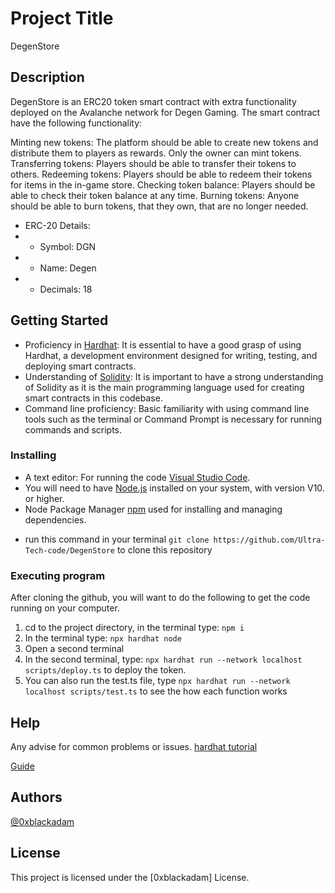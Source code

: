 # Project Title
DegenStore

## Description
DegenStore is an ERC20 token smart contract with extra functionality deployed on the Avalanche network for Degen Gaming. The smart contract have the following functionality:

Minting new tokens: The platform should be able to create new tokens and distribute them to players as rewards. Only the owner can mint tokens.
Transferring tokens: Players should be able to transfer their tokens to others.
Redeeming tokens: Players should be able to redeem their tokens for items in the in-game store.
Checking token balance: Players should be able to check their token balance at any time.
Burning tokens: Anyone should be able to burn tokens, that they own, that are no longer needed.

 * ERC-20 Details:
 * - Symbol: DGN
 * - Name: Degen
 * - Decimals: 18

## Getting Started
- Proficiency in [Hardhat](https://hardhat.org/): It is essential to have a good grasp of using Hardhat, a development environment designed for writing, testing, and deploying smart contracts. 
- Understanding of [Solidity](https://soliditylang.org/): It is important to have a strong understanding of Solidity as it is the main programming language used for creating smart contracts in this codebase.
- Command line proficiency: Basic familiarity with using command line tools such as the terminal or Command Prompt is necessary for running commands and scripts.

### Installing
- A text editor: For running the code [Visual Studio Code](https://code.visualstudio.com/).
- You will need to have [Node.js](https://nodejs.org/en) installed on your system, with version V10. or higher.
- Node Package Manager [npm](https://docs.npmjs.com/downloading-and-installing-node-js-and-npm) used for installing and managing dependencies.
* run this command in your terminal `git clone https://github.com/Ultra-Tech-code/DegenStore` to clone this repository

### Executing program

After cloning the github, you will want to do the following to get the code running on your computer.
 1. cd to the project directory, in the terminal type: `npm i`
 2. In the terminal type: `npx hardhat node`
 3. Open a second terminal
 4. In the second terminal, type: `npx hardhat run --network localhost scripts/deploy.ts` to deploy the token.
 5. You can also run the test.ts file, type `npx hardhat run --network localhost scripts/test.ts` to see the how each function works 

## Help

Any advise for common problems or issues.
[hardhat tutorial](https://hardhat.org/tutorial)

[Guide](./GUIDES.md)


## Authors
  [@0xblackadam](https://twitter.com/i_hizick)

## License

This project is licensed under the [0xblackadam] License.